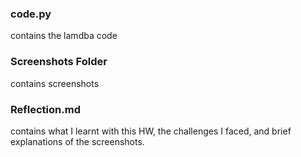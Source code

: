 ### code.py
contains the lamdba code

### Screenshots Folder
contains screenshots

### Reflection.md
contains what I learnt with this HW, the challenges I faced, and brief explanations of the screenshots. 
